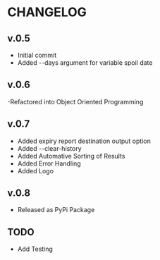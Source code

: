 # CHANGELOG

## v.0.5

- Initial commit
- Added --days argument for variable spoil date

## v.0.6

-Refactored into Object Oriented Programming

## v.0.7

- Added expiry report destination output option
- Added --clear-history
- Added Automative Sorting of Results
- Added Error Handling
- Added Logo

## v.0.8

- Released as PyPi Package

## TODO

- Add Testing
